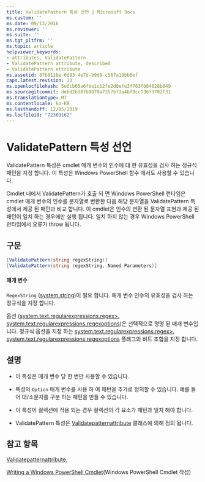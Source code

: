 ```yaml
---
title: ValidatePattern 특성 선언 | Microsoft Docs
ms.custom: ''
ms.date: 09/13/2016
ms.reviewer: ''
ms.suite: ''
ms.tgt_pltfrm: ''
ms.topic: article
helpviewer_keywords:
- attributes, ValidatePattern
- ValidatePattern attribute, described
- ValidatePattern attribute
ms.assetid: 87b811be-6d93-4e7d-b9d0-c567a19bb0ef
caps.latest.revision: 13
ms.openlocfilehash: 5edcb65a6fbe1cb2fe2d0efe3f763fb84628b049
ms.sourcegitcommit: debd2b38fb8070a7357bf1a4bf9cc736f3702f31
ms.translationtype: MT
ms.contentlocale: ko-KR
ms.lasthandoff: 12/05/2019
ms.locfileid: "72369162"
---
```

# <a name="validatepattern-attribute-declaration"></a>ValidatePattern 특성 선언

ValidatePattern 특성은 cmdlet 매개 변수의 인수에 대 한 유효성을 검사 하는 정규식 패턴을 지정 합니다. 이 특성은 Windows PowerShell 함수 에서도 사용할 수 있습니다.

Cmdlet 내에서 ValidatePattern가 호출 되 면 Windows PowerShell 런타임은 cmdlet 매개 변수의 인수를 문자열로 변환한 다음 해당 문자열을 ValidatePattern 특성에서 제공 된 패턴과 비교 합니다. 이 cmdlet은 인수의 변환 된 문자열 표현과 제공 된 패턴이 일치 하는 경우에만 실행 됩니다. 일치 하지 않는 경우 Windows PowerShell 런타임에서 오류가 throw 됩니다.

## <a name="syntax"></a>구문

```csharp
[ValidatePattern(string regexString)]
[ValidatePattern(string regexString, Named Parameters)]
```

#### <a name="parameters"></a>매개 변수

`RegexString` ([system.string](/dotnet/api/System.String))이 필요 합니다. 매개 변수 인수의 유효성을 검사 하는 정규식을 지정 합니다.

옵션 ([system.text.regularexpressions.regex>. system.text.regularexpressions.regexoptions](/dotnet/api/System.Text.RegularExpressions.RegexOptions))은 선택적으로 명명 된 매개 변수입니다. 정규식 옵션을 지정 하는 [system.text.regularexpressions.regex>. system.text.regularexpressions.regexoptions](/dotnet/api/System.Text.RegularExpressions.RegexOptions) 플래그의 비트 조합을 지정 합니다.

## <a name="remarks"></a>설명

- 이 특성은 매개 변수 당 한 번만 사용할 수 있습니다.

- 특성의 `Option` 매개 변수를 사용 하 여 패턴을 추가로 정의할 수 있습니다. 예를 들어 대/소문자를 구분 하는 패턴을 만들 수 있습니다.

- 이 특성이 컬렉션에 적용 되는 경우 컬렉션의 각 요소가 패턴과 일치 해야 합니다.

- ValidatePattern 특성은 [Validatepatternattribute](/dotnet/api/System.Management.Automation.ValidatePatternAttribute) 클래스에 의해 정의 됩니다.

## <a name="see-also"></a>참고 항목

[Validatepatternattribute.](/dotnet/api/System.Management.Automation.ValidatePatternAttribute)

[Writing a Windows PowerShell Cmdlet](./writing-a-windows-powershell-cmdlet.md)(Windows PowerShell Cmdlet 작성)
